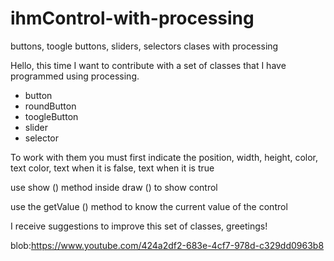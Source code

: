 # ihmControl-with-processing
buttons, toogle buttons, sliders, selectors clases with processing


Hello, this time I want to contribute with a set of classes that I have programmed using processing.

* button
* roundButton
* toogleButton
* slider
* selector

To work with them you must first indicate the position, width, height, color, text color, text when it is false, text when it is true

use show () method inside draw () to show control

use the getValue () method to know the current value of the control

I receive suggestions to improve this set of classes, greetings!

blob:https://www.youtube.com/424a2df2-683e-4cf7-978d-c329dd0963b8
